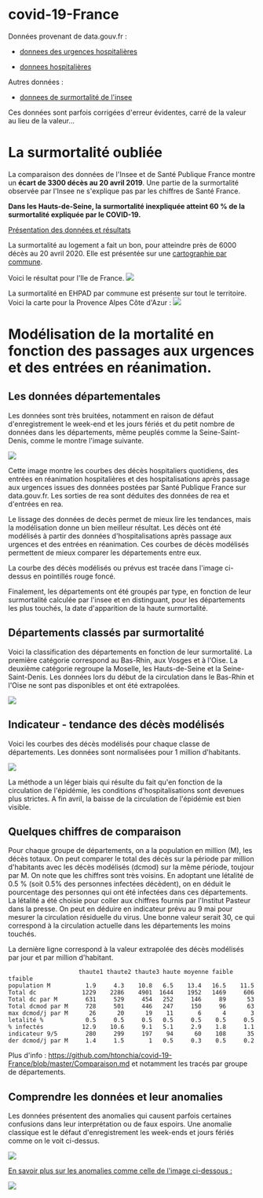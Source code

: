 # covid-19-France

Données provenant de data.gouv.fr :
- [donnees des urgences hospitalières](https://www.data.gouv.fr/fr/datasets/donnees-des-urgences-hospitalieres-et-de-sos-medecins-relatives-a-lepidemie-de-covid-19/#discussion-5e81dd4a77c21352b6a2b6b5-1)

- [donnees hospitalières](https://www.data.gouv.fr/fr/datasets/donnees-hospitalieres-relatives-a-lepidemie-de-covid-19/)

Autres données :

- [donnees de surmortalité de l'insee](https://www.insee.fr/fr/information/4470857#graphique-figure2_radio1)

Ces données sont parfois corrigées d'erreur évidentes, carré de la valeur au lieu de la valeur...

# La surmortalité oubliée

La comparaison des données de l'Insee et de Santé Publique France montre un **écart de 3300 décès au 20 avril 2019**.
Une partie de la surmortalité observée par l'Insee ne s'explique pas par les chiffres de Santé France.

**Dans les Hauts-de-Seine, la surmortalité inexpliquée atteint 60 % de la surmortalité expliquée par le COVID-19.**

[Présentation des données et résultats](https://github.com/htonchia/covid-19-France/blob/master/cartes_deces_hosp_nonhosp.md)

La surmortalité au logement a fait un bon, pour atteindre près de 6000 décès au 20 avril 2020. Elle est présentée sur une [cartographie par commune](https://github.com/htonchia/covid-19-France/blob/master/surmortalite_detaillee_par_lieu_et_commune.md).

Voici le résultat pour l'Ile de France.
![](https://github.com/htonchia/covid-19-France/blob/master/Images/dens_surlogemcom_11.png)

La surmortalité en EHPAD par commune est présente sur tout le territoire.
Voici la carte pour la Provence Alpes Côte d'Azur :
![](https://github.com/htonchia/covid-19-France/blob/master/Images/dens_surhosmarcom_93.png)

# Modélisation de la mortalité en fonction des passages aux urgences et des entrées en réanimation.

## Les données départementales
Les données sont très bruitées, notamment en raison de défaut d'enregistrement le week-end et les jours fériés et du petit nombre de données dans les départements, même peuplés comme la Seine-Saint-Denis, comme le montre l'image suivante.

![](Images/huD93dc_100000.png)

Cette image montre les courbes des décès hospitaliers quotidiens, des entrées en réanimation hospitalières et des hospitalisations après passage aux urgences issues des données postées par Santé Publique France sur data.gouv.fr.
Les sorties de rea sont déduites des données de rea et d'entrées en rea.

Le lissage des données de decès permet de mieux lire les tendances, mais la modélisation donne un bien meilleur résultat.
Les décès ont été modélisés à partir des données d'hospitalisations après passage aux urgences et des entrées en réanimation. Ces courbes de décès modélisés permettent de mieux comparer les départements entre eux. 

La courbe des décès modélisés ou prévus est tracée dans l'image ci-dessus en pointillés rouge foncé.

Finalement, les départements ont été groupés par type, en fonction de leur surmortalité calculée par l'insee et en distinguant, pour les départements les plus touchés, la date d'apparition de la haute surmortalité.


## Départements classés par surmortalité

Voici la classification des départements en fonction de leur surmortalité.
La première catégorie correspond au Bas-Rhin, aux Vosges et à l'Oise.
La deuxième catégorie regroupe la Moselle, les Hauts-de-Seine et la Seine-Saint-Denis.
Les données lors du début de la circulation dans le Bas-Rhin et l'Oise ne sont pas disponibles et ont été extrapolées.

![](Images/france_mortalite.png)

## Indicateur - tendance des décès modélisés

Voici les courbes des décès modélisés pour chaque classe de départements. Les données sont normalisées pour 1 million d'habitants.

![](Images/dspdc_fkfsdc_1000000.png)

La méthode a un léger biais qui résulte du fait qu'en fonction de la circulation de l'épidémie, les conditions d'hospitalisations sont devenues plus strictes. 
A fin avril, la baisse de la circulation de l'épidémie est bien visible.

## Quelques chiffres de comparaison

Pour chaque groupe de départements, on a la population en million (M), les décès totaux.
On peut comparer le total des décès sur la période par million d'habitants avec les décès modélisés (dcmod) sur la même période, toujour par M.
On note que les chiffres sont très voisins. 
En adoptant une létalité de 0.5 % (soit 0.5% des personnes infectées décèdent), on en déduit le pourcentage des personnes qui ont été infectées dans ces départements. La létalité a été choisie pour coller aux chiffres fournis par l'Institut Pasteur dans la presse.
On peut en déduire en indicateur prévu au 9 mai pour mesurer la circulation résiduelle du virus. Une bonne valeur serait 30, ce qui correspond à la circulation actuelle dans les départements les moins touchés. 

La dernière ligne correspond à la valeur extrapolée des décès modélisés par jour et par million d'habitant.
```
                    thaute1 thaute2 thaute3 haute moyenne faible tfaible
population M          1.9     4.3    10.8   6.5    13.4   16.5    11.5
Total dc             1229    2286    4901  1644    1952   1469     606
Total dc par M        631     529     454   252     146     89      53
Total dcmod par M     728     501     446   247     150     96      63
max dcmod/j par M      26      20      19    11       6      4       3
letalité %            0.5     0.5     0.5   0.5     0.5    0.5     0.5
% infectés           12.9    10.6     9.1   5.1     2.9    1.8     1.1
indicateur 9/5        280     299     197    94      60    108      35
der dcmod/j par M     1.4     1.5       1   0.5     0.3    0.5     0.2
```

Plus d'info : https://github.com/htonchia/covid-19-France/blob/master/Comparaison.md et notamment les tracés par groupe de départements.

## Comprendre les données et leur anomalies

Les données présentent des anomalies qui causent parfois certaines confusions dans leur interprétation ou de faux espoirs. Une anomalie classique est le défaut d'enregistrement les week-ends et jours fériés comme on le voit ci-dessus.

![](Images/huFRdc_no.png)

[En savoir plus sur les anomalies comme celle de l'image ci-dessous :](https://github.com/htonchia/covid-19-France/blob/master/Lire_les_anomalies.md#covid-19-lire-les-anomalies)

![](Images/ca_carte_hosp_dc200501.png) 
